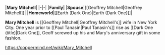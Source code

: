 |**Mary Mitchell**|
|-|-|
|**Family**|
|**Spouse**|[[Geoffrey Mitchell\|Geoffrey Mitchell]]|
|**Homeworld**|[[Earth (Dark One)\|Earth (Dark One)]]|

**Mary Mitchell** is [[Geoffrey Mitchell\|Geoffrey Mitchell's]] wife in New York City. One year prior to [[Paul Tanasin\|Paul Tanasin's]] rise as [[Dark One (title)\|Dark One]], Geoff screwed up his and Mary's anniversary gift in some fashion.



https://coppermind.net/wiki/Mary_Mitchell